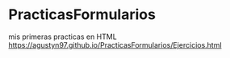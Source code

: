 # PracticasFormularios
mis primeras practicas en HTML
https://agustyn97.github.io/PracticasFormularios/Ejercicios.html

